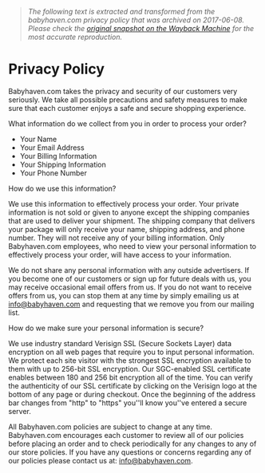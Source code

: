 > *The following text is extracted and transformed from the babyhaven.com privacy policy that was archived on 2017-06-08. Please check the [original snapshot on the Wayback Machine](https://web.archive.org/web/20170608200101id_/https%3A//www.babyhaven.com/privacy-policy) for the most accurate reproduction.*

# Privacy Policy

Babyhaven.com takes the privacy and security of our customers very seriously. We take all possible precautions and safety measures to make sure that each customer enjoys a safe and secure shopping experience.

What information do we collect from you in order to process your order?

  * Your Name
  * Your Email Address
  * Your Billing Information
  * Your Shipping Information
  * Your Phone Number



How do we use this information?

We use this information to effectively process your order. Your private information is not sold or given to anyone except the shipping companies that are used to deliver your shipment. The shipping company that delivers your package will only receive your name, shipping address, and phone number. They will not receive any of your billing information. Only Babyhaven.com employees, who need to view your personal information to effectively process your order, will have access to your information.

We do not share any personal information with any outside advertisers. If you become one of our customers or sign up for future deals with us, you may receive occasional email offers from us. If you do not want to receive offers from us, you can stop them at any time by simply emailing us at [info@babyhaven.com](mailto:info@babyhaven.com) and requesting that we remove you from our mailing list.

How do we make sure your personal information is secure?

We use industry standard Verisign SSL (Secure Sockets Layer) data encryption on all web pages that require you to input personal information. We protect each site visitor with the strongest SSL encryption available to them with up to 256-bit SSL encryption. Our SGC-enabled SSL certificate enables between 180 and 256 bit encryption all of the time. You can verify the authenticity of our SSL certificate by clicking on the Verisign logo at the bottom of any page or during checkout. Once the beginning of the address bar changes from "http" to "https" you''ll know you''ve entered a secure server.

All Babyhaven.com policies are subject to change at any time. Babyhaven.com encourages each customer to review all of our policies before placing an order and to check periodically for any changes to any of our store policies. If you have any questions or concerns regarding any of our policies please contact us at: [info@babyhaven.com](mailto:info@babyhaven.com).
